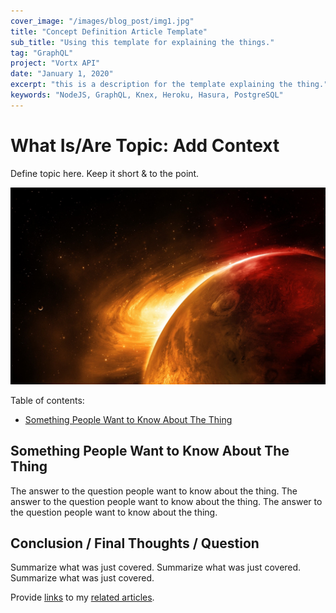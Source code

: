 ```yaml
---
cover_image: "/images/blog_post/img1.jpg"
title: "Concept Definition Article Template"
sub_title: "Using this template for explaining the things."
tag: "GraphQL"
project: "Vortx API"
date: "January 1, 2020"
excerpt: "this is a description for the template explaining the thing."
keywords: "NodeJS, GraphQL, Knex, Heroku, Hasura, PostgreSQL"
---
```


# **What Is/Are Topic: Add Context**

Define topic here. Keep it short & to the point.

![test image](../public/bg_mars-glowing.jpg)

Table of contents:

- [Something People Want to Know About The Thing](#something-people-want-to-know-about-the-thing)

## **Something People Want to Know About The Thing**

The answer to the question people want to know about the thing. The answer to the question people want to know about the thing. The answer to the question people want to know about the thing.

## **Conclusion / Final Thoughts / Question**

Summarize what was just covered. Summarize what was just covered. Summarize what was just covered.

Provide [links]() to my [related articles]().
